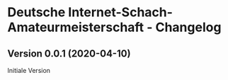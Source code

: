 # Deutsche Internet-Schach-Amateurmeisterschaft - Changelog

## Version 0.0.1 (2020-04-10)

Initiale Version
